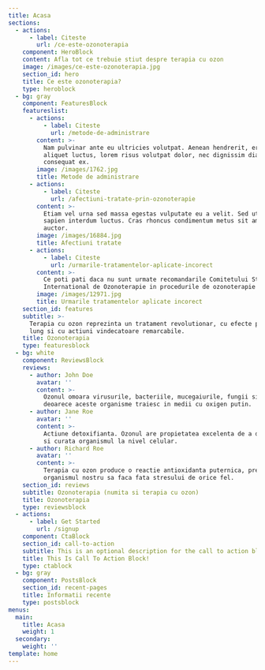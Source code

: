 ```yaml
---
title: Acasa
sections:
  - actions:
      - label: Citeste
        url: /ce-este-ozonoterapia
    component: HeroBlock
    content: Afla tot ce trebuie stiut despre terapia cu ozon
    image: /images/ce-este-ozonoterapia.jpg
    section_id: hero
    title: Ce este ozonoterapia?
    type: heroblock
  - bg: gray
    component: FeaturesBlock
    featureslist:
      - actions:
          - label: Citeste
            url: /metode-de-administrare
        content: >-
          Nam pulvinar ante eu ultricies volutpat. Aenean hendrerit, eros sed
          aliquet luctus, lorem risus volutpat dolor, nec dignissim diam neque
          consequat ex.
        image: /images/1762.jpg
        title: Metode de administrare
      - actions:
          - label: Citeste
            url: /afectiuni-tratate-prin-ozonoterapie
        content: >-
          Etiam vel urna sed massa egestas vulputate eu a velit. Sed ut nisl nec
          sapien interdum luctus. Cras rhoncus condimentum metus sit amet
          auctor.
        image: /images/16884.jpg
        title: Afectiuni tratate
      - actions:
          - label: Citeste
            url: /urmarile-tratamentelor-aplicate-incorect
        content: >-
          Ce poti pati daca nu sunt urmate recomandarile Comitetului Stiintific
          International de Ozonoterapie in procedurile de ozonoterapie
        image: /images/12971.jpg
        title: Urmarile tratamentelor aplicate incorect
    section_id: features
    subtitle: >-
      Terapia cu ozon reprezinta un tratament revolutionar, cu efecte pe termen
      lung si cu actiuni vindecatoare remarcabile.
    title: Ozonoterapia
    type: featuresblock
  - bg: white
    component: ReviewsBlock
    reviews:
      - author: John Doe
        avatar: ''
        content: >-
          Ozonul omoara virusurile, bacteriile, mucegaiurile, fungii si cancerul
          deoarece aceste organisme traiesc in medii cu oxigen putin.
      - author: Jane Roe
        avatar: ''
        content: >-
          Actiune detoxifianta. Ozonul are propietatea excelenta de a detoxifia
          si curata organismul la nivel celular.
      - author: Richard Roe
        avatar: ''
        content: >-
          Terapia cu ozon produce o reactie antioxidanta puternica, pregatind
          organismul nostru sa faca fata stresului de orice fel.
    section_id: reviews
    subtitle: Ozonoterapia (numita si terapia cu ozon)
    title: Ozonoterapia
    type: reviewsblock
  - actions:
      - label: Get Started
        url: /signup
    component: CtaBlock
    section_id: call-to-action
    subtitle: This is an optional description for the call to action block.
    title: This Is Call To Action Block!
    type: ctablock
  - bg: gray
    component: PostsBlock
    section_id: recent-pages
    title: Informatii recente
    type: postsblock
menus:
  main:
    title: Acasa
    weight: 1
  secondary:
    weight: ''
template: home
---
```


